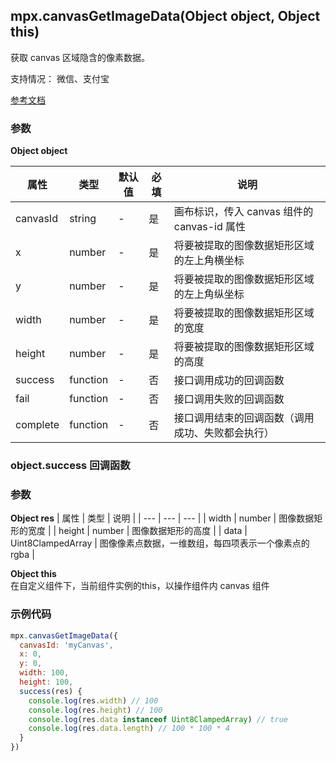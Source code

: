 ## mpx.canvasGetImageData(Object object, Object this)

获取 canvas 区域隐含的像素数据。

支持情况： 微信、支付宝

[参考文档](https://developers.weixin.qq.com/miniprogram/dev/api/canvas/wx.canvasGetImageData.html)

### 参数
**Object object**

| 属性 | 类型 | 默认值 | 必填 | 说明 |
| --- | --- | --- | --- | --- |
| canvasId | string | - | 是 | 画布标识，传入 canvas 组件的 canvas-id 属性 |
| x | number | - | 是 | 将要被提取的图像数据矩形区域的左上角横坐标 |
| y | number | - | 是 | 将要被提取的图像数据矩形区域的左上角纵坐标 |
| width | number | - | 是 | 将要被提取的图像数据矩形区域的宽度 |
| height | number | - | 是 | 将要被提取的图像数据矩形区域的高度 |
| success | function | - | 否 | 接口调用成功的回调函数 |
| fail | function | - | 否 | 接口调用失败的回调函数 |
| complete | function | - | 否 | 接口调用结束的回调函数（调用成功、失败都会执行） |

### object.success 回调函数
### 参数
**Object res**
| 属性 | 类型 | 说明 |
| --- | --- | --- |
| width | number | 图像数据矩形的宽度 |
| height | number | 图像数据矩形的高度 |
| data | Uint8ClampedArray | 图像像素点数据，一维数组，每四项表示一个像素点的 rgba |

**Object this**\
在自定义组件下，当前组件实例的this，以操作组件内 canvas 组件



### 示例代码

```js
mpx.canvasGetImageData({
  canvasId: 'myCanvas',
  x: 0,
  y: 0,
  width: 100,
  height: 100,
  success(res) {
    console.log(res.width) // 100
    console.log(res.height) // 100
    console.log(res.data instanceof Uint8ClampedArray) // true
    console.log(res.data.length) // 100 * 100 * 4
  }
})
```
